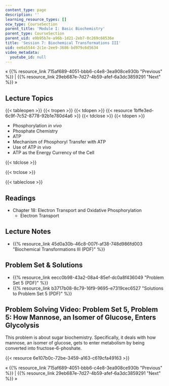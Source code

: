 ```yaml
---
content_type: page
description: ''
learning_resource_types: []
ocw_type: CourseSection
parent_title: 'Module I: Basic Biochemistry'
parent_type: CourseSection
parent_uid: e9b95b7e-a96b-1d21-2eb7-0c269c68536e
title: 'Session 7: Biochemical Transformations III'
uid: ee6a5544-2c1e-2ee9-3686-bd979c6d5634
video_metadata:
  youtube_id: null
---
```


« {{% resource_link 715af689-4051-bbb6-c4e8-3ea908ce930b "Previous" %}} | {{% resource_link 29eb687e-7d27-4b59-afef-6a3dc3859291 "Next" %}} »

Lecture Topics
--------------

{{< tableopen >}}
{{< tropen >}}
{{< tdopen >}}
{{< resource 1bffe3ed-6c9f-7c52-8778-92b1e780d4a6 >}}
{{< tdclose >}}
{{< tdopen >}}


*   Phosphorylation _in vivo_
*   Phosphate Chemistry
*   ATP
*   Mechanism of Phosphoryl Transfer with ATP
*   Use of ATP _in vivo_
*   ATP as the Energy Currency of the Cell


{{< tdclose >}}

{{< trclose >}}

{{< tableclose >}}

Readings
--------

*   Chapter 18: Electron Transport and Oxidative Phosphorylation
    *   Electron Transport

Lecture Notes
-------------

*   {{% resource_link 45d0a30b-46c8-007f-af38-748d986fd003 "Biochemical Transformations III (PDF)" %}}

Problem Set & Solutions
-----------------------

*   {{% resource_link eecc0b98-43a2-08a4-85ef-dc0a8f436049 "Problem Set 5 (PDF)" %}}
*   {{% resource_link b3717b08-8c79-16f9-9695-e7319cec6527 "Solutions to Problem Set 5 (PDF)" %}}

Problem Solving Video: Problem Set 5, Problem 5: How Mannose, an Isomer of Glucose, Enters Glycolysis
-----------------------------------------------------------------------------------------------------

This problem is about sugar biochemistry. Specifically, it deals with how mannose, an isomer of glucose, gets to enter metabolism by being converted into fructose-6-phoshate.

{{< resource 6e107b0c-72be-3459-a163-c619cfa49163 >}}

« {{% resource_link 715af689-4051-bbb6-c4e8-3ea908ce930b "Previous" %}} | {{% resource_link 29eb687e-7d27-4b59-afef-6a3dc3859291 "Next" %}} »
